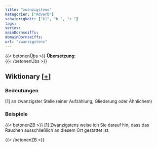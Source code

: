 ```yaml
---
title: "zwanzigstens"
kategorien: ["Adverb"]
schwierigkeit: ["k1", "h_", "r_"]
tags:
series:
mainDornseiffs:
domainDornseiffs:
url: "zwanzigstens"
---
```


{{< betonenÜbs >}}
**Übersetzung:**  
{{< /betonenÜbs >}}

## Wiktionary [[+](https://de.wiktionary.org/wiki/zwanzigstens)]

### Bedeutungen
[1] an zwanzigster Stelle (einer Aufzählung, Gliederung oder Ähnlichem)  

### Beispiele
{{< betonenZB >}}
[1] Zwanzigstens weise ich Sie darauf hin, dass das Rauchen ausschließlich an diesem Ort gestattet ist.  

{{< /betonenZB >}}

